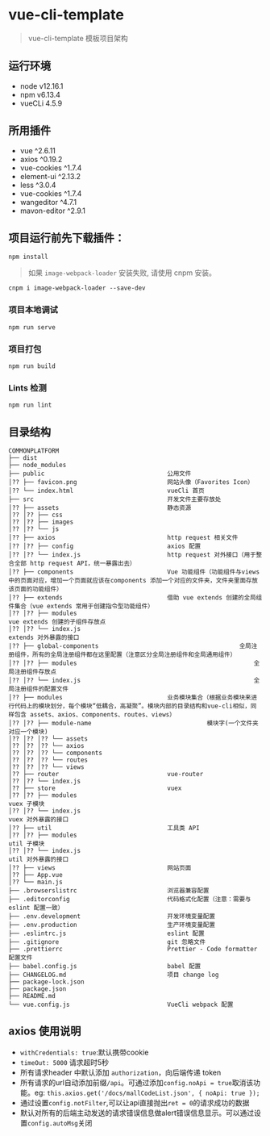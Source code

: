 # vue-cli-template
> vue-cli-template 模板项目架构

## 运行环境
+ node v12.16.1
+ npm v6.13.4
+ vueCLi 4.5.9

## 所用插件
+ vue ^2.6.11
+ axios ^0.19.2
+ vue-cookies ^1.7.4
+ element-ui ^2.13.2
+ less ^3.0.4
+ vue-cookies ^1.7.4
+ wangeditor ^4.7.1
+ mavon-editor ^2.9.1

## 项目运行前先下载插件：
```
npm install
```

> 如果 `image-webpack-loader` 安装失败, 请使用 cnpm 安装。
```
cnpm i image-webpack-loader --save-dev
```
### 项目本地调试

```
npm run serve
```

### 项目打包
```
npm run build
```

### Lints 检测
```
npm run lint
```

## 目录结构
```
COMMONPLATFORM
├── dist 
├── node_modules
├── public                                  公用文件
│?? ├── favicon.png                         网站头像（Favorites Icon）
│?? └── index.html                          vueCli 首页
├── src                                     开发文件主要存放处
│?? ├── assets                              静态资源
│?? │?? ├── css
│?? │?? ├── images
│?? │?? └── js
│?? ├── axios                               http request 相关文件
│?? │?? ├── config                          axios 配置
│?? │?? └── index.js                      	http request 对外接口（用于整合全部 http request API，统一暴露出去）
│?? ├── components                          Vue 功能组件（功能组件与views中的页面对应，增加一个页面就应该在components 添加一个对应的文件夹，文件夹里面存放该页面的功能组件）
│?? ├── extends                             借助 vue extends 创建的全局组件集合（vue extends 常用于创建指令型功能组件）
│?? │?? ├── modules													vue extends 创建的子组件存放点
│?? │?? └── index.js 												extends 对外暴露的接口
|?? ├── global-components										全局注册组件，所有的全局注册组件都在这里配置（注意区分全局注册组件和全局通用组件）
│?? │?? ├── modules													全局注册组件存放点
│?? │?? └── index.js 												全局注册组件的配置文件
│?? ├── modules                             业务模块集合（根据业务模块来进行代码上的模块划分，每个模块“低耦合，高凝聚”。模块内部的目录结构和vue-cli相似，同样包含 assets、axios、components、routes、views）
│?? │?? ├── module-name						           模块字(一个文件夹对应一个模块)
│?? │?? │?? └── assets
│?? │?? │?? └── axios
│?? │?? │?? └── components
│?? │?? │?? └── routes
│?? │?? │?? └── views
│?? ├── router                              vue-router
│?? │?? └── index.js
│?? ├── store                               vuex
│?? │?? ├── modules													vuex 子模块
│?? │?? └── index.js 												vuex 对外暴露的接口
│?? ├── util                                工具类 API
│?? │?? ├── modules													util 子模块
│?? │?? └── index.js 												util 对外暴露的接口
│?? ├── views                               网站页面
│?? ├── App.vue
│?? └── main.js
├── .browserslistrc                         浏览器兼容配置
├── .editorconfig                           代码格式化配置（注意：需要与 eslint 配置一致）
├── .env.development                        开发环境变量配置
├── .env.production                         生产环境变量配置
├── .eslintrc.js                            eslint 配置
├── .gitignore                              git 忽略文件
├── .prettierrc                             Prettier - Code formatter 配置文件
├── babel.config.js                         babel 配置
├── CHANGELOG.md                            项目 change log
├── package-lock.json
├── package.json
├── README.md
└── vue.config.js                           VueCli webpack 配置

```



## axios 使用说明

+ `withCredentials: true`:默认携带cookie
+ `timeOut: 5000` 请求超时5秒
+ 所有请求header 中默认添加 `authorization`，向后端传递 token
+ 所有请求的url自动添加前缀`/api`。可通过添加`config.noApi = true`取消该功能。eg: `this.axios.get('/docs/mallCodeList.json', { noApi: true });`
+ 通过设置`config.notFilter`,可以让api直接抛出`ret = 0`的请求成功的数据
+ 默认对所有的后端主动发送的请求错误信息做alert错误信息显示。可以通过设置`config.autoMsg`关闭
